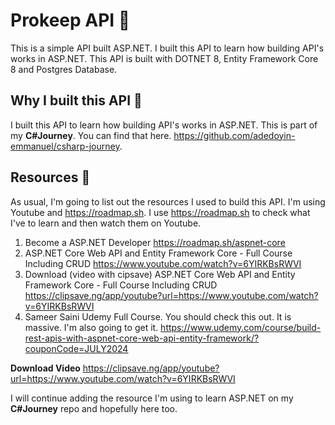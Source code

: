 # Prokeep API 🚀

This is a simple API built ASP.NET. I built this API to learn how building API's works in ASP.NET. This API is built with DOTNET 8, Entity Framework Core 8 and Postgres Database.

## Why I built this API 🤔

I built this API to learn how building API's works in ASP.NET. This is part of my **C#Journey**. You can find that here.
<https://github.com/adedoyin-emmanuel/csharp-journey>.

## Resources 👜

As usual, I'm going to list out the resources I used to build this API. I'm using Youtube and <https://roadmap.sh>. I use <https://roadmap.sh> to check what I've to learn and then watch them on Youtube.

1. Become a ASP.NET Developer <https://roadmap.sh/aspnet-core>
2. ASP.NET Core Web API and Entity Framework Core - Full Course Including CRUD <https://www.youtube.com/watch?v=6YIRKBsRWVI>
3. Download (video with cipsave) ASP.NET Core Web API and Entity Framework Core - Full Course Including CRUD <https://clipsave.ng/app/youtube?url=https://www.youtube.com/watch?v=6YIRKBsRWVI>
4. Sameer Saini Udemy Full Course. You should check this out. It is massive. I'm also going to get it. <https://www.udemy.com/course/build-rest-apis-with-aspnet-core-web-api-entity-framework/?couponCode=JULY2024>

**Download Video**
<https://clipsave.ng/app/youtube?url=https://www.youtube.com/watch?v=6YIRKBsRWVI>

I will continue adding the resource I'm using to learn ASP.NET on my **C#Journey** repo and hopefully here too.
